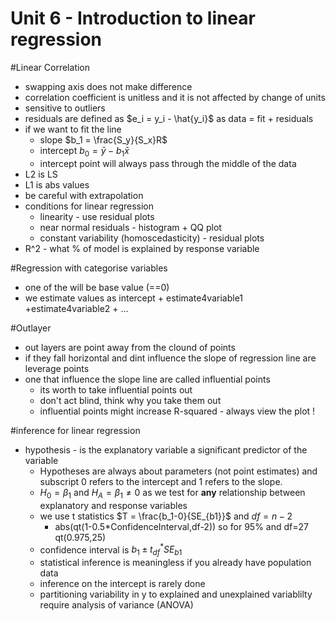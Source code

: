 # Unit 6 -  Introduction to linear regression

#Linear Correlation

* swapping axis does not make difference
* correlation coefficient is unitless and it is not affected by change of units
* sensitive to outliers
* residuals are defined as $e_i =  y_i - \hat{y_i}$ as data = fit + residuals
* if we want to fit the line
	* slope $b_1 = \frac{S_y}{S_x}R$
	* intercept $b_0  = \bar{ y } -b_1\bar{ x }$
	* intercept point will always pass through the middle of the data
* L2 is LS
* L1 is abs values
* be careful with extrapolation
* conditions for linear regression
	* linearity - use residual plots
	* near normal residuals - histogram + QQ plot
	* constant variability (homoscedasticity) - residual plots
* R^2 - what % of model is explained by response variable

#Regression with categorise variables

* one of the will be base value (==0)
* we estimate values as intercept + estimate4variable1 +estimate4variable2 + ...


#Outlayer

* out layers are point away from the clound of points
* if they fall horizontal and dint influence the slope of regression line are leverage points
* one that influence the slope line are called influential points
	* its worth to take influential points out
	* don't act blind, think why you take them out
	* influential points might increase R-squared - always view the plot !

#inference for linear regression

* hypothesis - is the explanatory variable a significant predictor of the variable
	* Hypotheses are always about parameters (not point estimates) and subscript 0 refers to the intercept and 1 refers to the slope.
	* $H_0 = \beta_1$ and $H_A = \beta_1 \neq 0$ as we test for **any** relationship between explanatory and response variables
	* we use t statistics $T = \frac{b_1-0}{SE_{b1}}$ and $df = n -2$
		* abs(qt(1-0.5*ConfidenceInterval,df-2)) so for 95% and df=27 qt(0.975,25)
	* confidence interval is $b_1 \pm t^*_{df}SE_{b1}$
	* statistical inference is meaningless if you already have population data
	* inference on the intercept is rarely done
	* partitioning variability in y to explained and unexplained variablilty require analysis of variance (ANOVA)